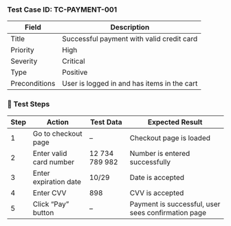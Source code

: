 ### Test Case ID: TC-PAYMENT-001
| Field             | Description                                      |
|------------------|--------------------------------------------------|
| Title            | Successful payment with valid credit card        |
| Priority         | High                                             |
| Severity         | Critical                                         |
| Type             | Positive                                         |
| Preconditions    | User is logged in and has items in the cart      |

### 🔹 Test Steps

| Step | Action                            | Test Data                        | Expected Result                                      |
|------|-----------------------------------|----------------------------------|------------------------------------------------------|
| 1    | Go to checkout page               | –                                | Checkout page is loaded                             |
| 2    | Enter valid card number           | 12 734 789 982                   | Number is entered successfully                      |
| 3    | Enter expiration date             | 10/29                            | Date is accepted                                    |
| 4    | Enter CVV                         | 898                              | CVV is accepted                                     |
| 5    | Click “Pay” button                | –                                | Payment is successful, user sees confirmation page  |
